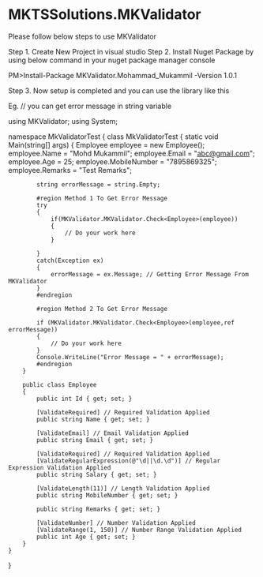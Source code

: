 # MKTSSolutions.MKValidator
Please follow below steps to use MKValidator

Step 1. Create New Project in visual studio
Step 2. Install Nuget Package by using below command in your nuget package manager console

PM>Install-Package MKValidator.Mohammad_Mukammil -Version 1.0.1

Step 3. Now setup is completed and you can use the library like this

Eg. 
// you can get error message in string variable



using MKValidator;
using System;

namespace MkValidatorTest
{
    class MkValidatorTest
    {
        static void Main(string[] args)
        {
            Employee employee = new Employee();
            employee.Name = "Mohd Mukammil";
            employee.Email = "abc@gmail.com";
            employee.Age = 25;
            employee.MobileNumber = "7895869325";
            employee.Remarks = "Test Remarks";

            string errorMessage = string.Empty;

            #region Method 1 To Get Error Message
            try
            {
                if(MKValidator.MKValidator.Check<Employee>(employee))
                {
                    // Do your work here
                }
                
            }
            catch(Exception ex)
            {
                errorMessage = ex.Message; // Getting Error Message From MKValidator
            }
            #endregion

            #region Method 2 To Get Error Message 
            
            if (MKValidator.MKValidator.Check<Employee>(employee,ref errorMessage))
            {
                // Do your work here
            }
            Console.WriteLine("Error Message = " + errorMessage);
            #endregion
        }

        public class Employee
        {
            public int Id { get; set; }

            [ValidateRequired] // Required Validation Applied
            public string Name { get; set; }

            [ValidateEmail] // Email Validation Applied
            public string Email { get; set; }

            [ValidateRequired] // Required Validation Applied
            [ValidateRegularExpression(@"\d||\d.\d")] // Regular Expression Validation Applied
            public string Salary { get; set; }

            [ValidateLength(11)] // Length Validation Applied
            public string MobileNumber { get; set; }

            public string Remarks { get; set; }

            [ValidateNumber] // Number Validation Applied
            [ValidateRange(1, 150)] // Number Range Validation Applied
            public int Age { get; set; }
        }
    }
}



